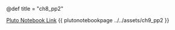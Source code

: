 @def title = "ch8_pp2"

[Pluto Notebook Link](https://github.com/stefanbringuier/QuantumComputingProblemsSolutions/tree/main/notebooks/ch9/ch9_pp2.jl)
{{ plutonotebookpage ../../assets/ch9_pp2 }}